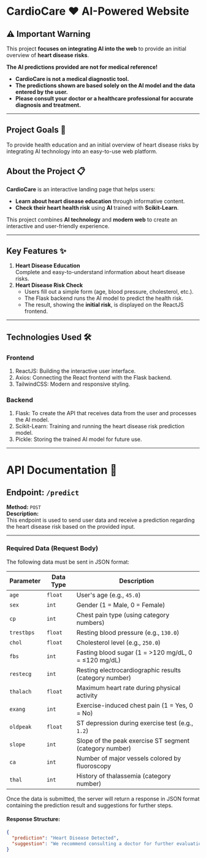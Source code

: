 # **CardioCare ❤️ AI-Powered Website**

## **⚠️ Important Warning**
This project **focuses on integrating AI into the web** to provide an initial overview of **heart disease risks**.  

**The AI predictions provided are not for medical reference!**
- **CardioCare is not a medical diagnostic tool.**
- **The predictions shown are based solely on the AI model and the data entered by the user.**
- **Please consult your doctor or a healthcare professional for accurate diagnosis and treatment.**
---

## **Project Goals 🎯**
To provide health education and an initial overview of heart disease risks by integrating AI technology into an easy-to-use web platform.

## **About the Project 📋**
**CardioCare** is an interactive landing page that helps users:
- **Learn about heart disease education** through informative content.
- **Check their heart health risk** using **AI** trained with **Scikit-Learn**.

This project combines **AI technology** and **modern web** to create an interactive and user-friendly experience.

---

## **Key Features ✨**
1. **Heart Disease Education**  
   Complete and easy-to-understand information about heart disease risks.
2. **Heart Disease Risk Check**  
   - Users fill out a simple form (age, blood pressure, cholesterol, etc.).
   - The Flask backend runs the AI model to predict the health risk.
   - The result, showing the **initial risk**, is displayed on the ReactJS frontend.

---

## **Technologies Used 🛠️**
### **Frontend**
1. ReactJS: Building the interactive user interface.
2. Axios: Connecting the React frontend with the Flask backend.
3. TailwindCSS: Modern and responsive styling.
### **Backend**
1. Flask: To create the API that receives data from the user and processes the AI model.
2. Scikit-Learn: Training and running the heart disease risk prediction model.
3. Pickle: Storing the trained AI model for future use.

---

# API Documentation 📄
## Endpoint: `/predict`
**Method:** `POST`  
**Description:**  
This endpoint is used to send user data and receive a prediction regarding the heart disease risk based on the provided input.

---

### Required Data (Request Body)
The following data must be sent in JSON format:

| **Parameter**   | **Data Type** | **Description**                                           |
|-----------------|---------------|---------------------------------------------------------|
| `age`           | `float`       | User's age (e.g., `45.0`)                                 |
| `sex`           | `int`         | Gender (1 = Male, 0 = Female)                            |
| `cp`            | `int`         | Chest pain type (using category numbers)                 |
| `trestbps`      | `float`       | Resting blood pressure (e.g., `130.0`)                   |
| `chol`          | `float`       | Cholesterol level (e.g., `250.0`)                        |
| `fbs`           | `int`         | Fasting blood sugar (1 = >120 mg/dL, 0 = ≤120 mg/dL)     |
| `restecg`       | `int`         | Resting electrocardiographic results (category number)   |
| `thalach`       | `float`       | Maximum heart rate during physical activity              |
| `exang`         | `int`         | Exercise-induced chest pain (1 = Yes, 0 = No)            |
| `oldpeak`       | `float`       | ST depression during exercise test (e.g., `1.2`)        |
| `slope`         | `int`         | Slope of the peak exercise ST segment (category number) |
| `ca`            | `int`         | Number of major vessels colored by fluoroscopy           |
| `thal`          | `int`         | History of thalassemia (category number)                |

Once the data is submitted, the server will return a response in JSON format containing the prediction result and suggestions for further steps.

#### Response Structure:
```json
{
  "prediction": "Heart Disease Detected",
  "suggestion": "We recommend consulting a doctor for further evaluation."
}
